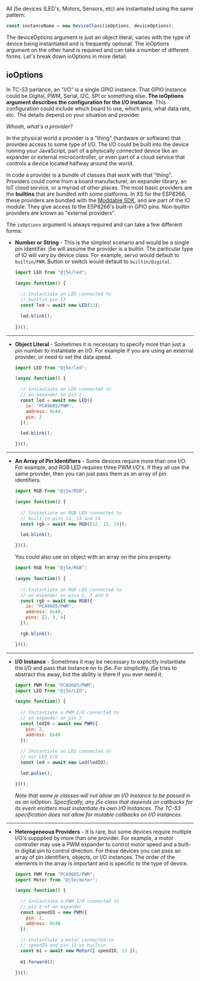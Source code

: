 All j5e devices (LED's, Motors, Sensors, etc) are instantiated using the same pattern:
````js
const instanceName = new DeviceClass(ioOptions, deviceOptions);
````
The deviceOptions argument is just an object literal, varies with the type of device being instantiated and is frequently optional. The ioOptions argument on the other hand is required and can take a number of different forms. Let's break down ioOptions in more detail.

## ioOptions
In TC-53 parlance, an "I/O" is a single GPIO instance. That GPIO Instance could be Digital, PWM, Serial, I2C, SPI or something else. **The ioOptions argument describes the configuration for the I/O instance**. This configuration could include which board to use, which pins, what data rate, etc. The details depend on your situation and provider. 

*Whoah, what's a provider?*

In the physical world a provider is a "thing" (hardware or software) that provides access to some type of I/O. The I/O could be built into the device running your JavaScript, part of a physically connected device like an expander or external microcontroller, or even part of a cloud service that controls a device located halfway around the world. 

In code a provider is a bundle of classes that work with that "thing". Providers could come from a board manufacturer, an expander library, an IoT cloud service, or a myriad of other places. The most basic providers are the **builtins** that are bundled with some platforms. In XS for the ESP8266, these providers are bundled with the [Moddable SDK](https://github.com/Moddable-OpenSource/moddable), and are part of the IO module. They give access to the ESP8266's built-in GPIO pins. Non-builtin providers are known as "external providers".

The ```ioOptions``` argument is always required and can take a few different forms: 
* **Number or String** - This is the simplest scenario and would be a single pin identifier. j5e will assume the provider is a builtin. The particular type of IO will vary by device class. For example, servo would default to ```builtin/PWM```. Button or switch would default to ```builtin/Digital```.
  ````js
  import LED from "@j5e/led";

  (async function() {
    
    // Instantiate an LED connected to 
    // builtin pin 13
    const led = await new LED(13);

    led.blink();
    
  })();
  ````
---
* **Object Literal** - Sometimes it is necessary to specify more than just a pin number to instantiate an I/O. For example if you are using an external provider, or need to set the data speed.
  ````js
  import LED from "@j5e/led";
  
  (async function() {

    // Instantiate an LED connected to 
    // an expander on pin 2
    const led = await new LED({
      io: "PCA9685/PWM",
      address: 0x40,
      pin: 2
    });

    led.blink();

  })();
  ````
---
* **An Array of Pin Identifiers** - Some devices require more than one I/O. For example, and RGB LED requires three PWM I/O's. If they all use the same provider, then you can just pass them as an array of pin identifiers.
  ````js
  import RGB from "@j5e/RGB";

  (async function() {
    
    // Instantiate an RGB LED connected to 
    // built-in pins 12, 13 and 14 
    const rgb = await new RGB([12, 13, 14]);

    led.blink();

  })();
  ````
  You could also use on object with an array on the pins property.
  ````js
  import RGB from "@j5e/RGB";

  (async function() {
    
    // Instantiate an RGB LED connected to 
    // an expander on pins 2, 3 and 4 
    const rgb = await new RGB({
      io: "PCA9685/PWM",
      address: 0x40,
      pins: [2, 3, 4]
    });

    rgb.blink();

  })();
  ````
---
* **I/O Instance** - Sometimes it may be necessary to explicitly instantiate the I/O and pass that instance on to j5e. For simplicitly, j5e tries to abstract this away, but the ability is there if you ever need it.
  ````js
  import PWM from "PCA9685/PWM";
  import LED from "@j5e/LED";
  
  (async function() {
    
    // Instantiate a PWM I/O connected to 
    // an expander on pin 2
    const ledIO = await new PWM({
      pin: 2,
      address: 0x40
    });
    
    // Instantiate an LED connected to 
    // our LED I/O
    const led = await new Led(ledIO);

    led.pulse();

  })();
  
  ````
  *Note that some je classes will not allow an I/O Instance to be passed in as an ioOption. Specifically, any j5e class that depends on callbacks for its event emitters must instantiate its own I/O Instances. The TC-53 specification does not allow for mutable callbacks on I/O instances.*
---

* **Heterogeneous Providers** - It is rare, but some devices require multiple I/O's suppplied by more than one provider. For example, a motor controller may use a PWM expander to control motor speed and a built-in digital pin to control direction. For these devices you can pass an array of pin identifiers, objects, or I/O instances. The order of the elements in the array is important and is specific to the type of device.
  ````js
  import PWM from "PCA9685/PWM";
  import Motor from "@j5e/motor";

  (async function() {

    // Instantiate a PWM I/O connected to 
    // pin 2 of an expander
    const speedIO = new PWM({
      pin: 2,
      address: 0x40
    });

    // Instantiate a motor connected to 
    // speedIO and pin 13 on builtin
    const m1 = await new Motor([ speedIO, 13 ]);
    
    m1.forward();

  })();
  ````
  